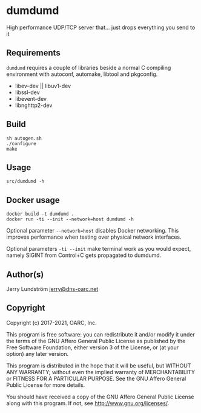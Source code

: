 # dumdumd

High performance UDP/TCP server that... just drops everything you send to it

## Requirements

`dumdumd` requires a couple of libraries beside a normal C compiling
environment with autoconf, automake, libtool and pkgconfig.

- libev-dev || libuv1-dev
- libssl-dev
- libevent-dev
- libnghttp2-dev

## Build

```
sh autogen.sh
./configure
make
```

## Usage

```
src/dumdumd -h
```

## Docker usage

```
docker build -t dumdumd .
docker run -ti --init --network=host dumdumd -h
```

Optional parameter `--network=host` disables Docker networking.
This improves performance when testing over physical network interfaces.

Optional parameters `-ti --init` make terminal work as you would expect,
namely SIGINT from Control+C gets propagated to dumdumd.

## Author(s)

Jerry Lundström <jerry@dns-oarc.net>

## Copyright

Copyright (c) 2017-2021, OARC, Inc.

This program is free software: you can redistribute it and/or modify
it under the terms of the GNU Affero General Public License as published
by the Free Software Foundation, either version 3 of the License, or
(at your option) any later version.

This program is distributed in the hope that it will be useful,
but WITHOUT ANY WARRANTY; without even the implied warranty of
MERCHANTABILITY or FITNESS FOR A PARTICULAR PURPOSE.  See the
GNU Affero General Public License for more details.

You should have received a copy of the GNU Affero General Public License
along with this program.  If not, see <http://www.gnu.org/licenses/>.
